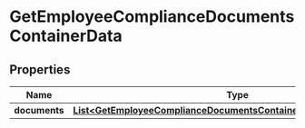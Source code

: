 

# GetEmployeeComplianceDocumentsContainerData


## Properties

| Name | Type | Description | Notes |
|------------ | ------------- | ------------- | -------------|
|**documents** | [**List&lt;GetEmployeeComplianceDocumentsContainerDataDocumentsInner&gt;**](GetEmployeeComplianceDocumentsContainerDataDocumentsInner.md) |  |  |



